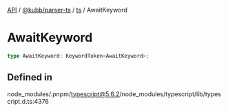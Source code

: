 [API](../../../../../packages.md) / [@kubb/parser-ts](../../../index.md) / [ts](../index.md) / AwaitKeyword

# AwaitKeyword

```ts
type AwaitKeyword: KeywordToken<AwaitKeyword>;
```

## Defined in

node\_modules/.pnpm/typescript@5.6.2/node\_modules/typescript/lib/typescript.d.ts:4376
